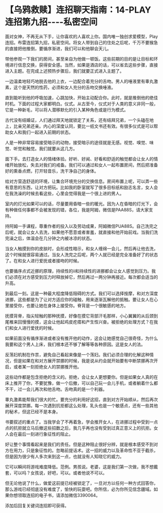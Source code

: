 # 【乌鸦救赎】连招聊天指南：14-PLAY连招第九招----私密空间

面对女神，不再无从下手，让你喜欢的人喜欢上你。国内唯一独创求爱模型，Play连招。布雷连招第九招，私密空间。将女人带到自己的住处之后呢，千万不要猴急的直接把他推倒，要循序渐进，我们可以和他聊会天儿。

带他参观一下我们的房间，甚至亲自为他做一顿饭。这些前期的目的是让目标和环境进行信息交换，获得安全感。当然，如果是酒店的话，可以省去这些步骤，直接进入主题。在完成上述预热步骤后，我们就要正式进入主题了。

一边温柔地轻巧地脱去他的上衣，一边配合着充分的舌吻。男人的唾液里有睾丸激素，这个是天然的性药，必须和女人充分的舌吻交换唾液。



直到能听到他的呼吸加速，心跳加快，开始主动配合你。此时，就是推倒他的绝佳时机。下面的过程大家都明白。仪式。从古至今，仪式对于人类的意义非同一般，它是一种新毛，可以将人潜移默化的引入某种角色或是行为模式。

古代没有结婚证，人们通过拜天地就锁定了关系，还有结拜兄弟，一个头磕在地上，比亲兄弟还亲。内心的深度认同，要比一纸文书还有效。有很多仪式是可以帮助女人和我们一起进入前期的状态。

人是一种非常容易接受暗示的动物，接受暗示的途径就是无感。视觉、嗅觉、味觉、听觉和触觉。我们就要从这几方。



面下手。去打造女人的情绪体验。好听、好闻、好看和舒适的触觉都会让女人的情绪开始放松，失去对我们的戒备。我们可以通过和女人一起布置房间，然后把准备好的熏香点燃，打开轻音乐，洗干净自己的身体。

给对方营造舒适的环境，让集合环境充分的交换信息。房间布置上呢，可以弄一些有意思的东西，让对方把玩。比如我的卧室就写了很多目标纸和励志名言，女人会在我洗澡的时候去看这些，心里会觉得我是一个很上进的男人。

室内的灯光如果可以的话，尽量要用昏暗一些的暖光。因为人在昏暗的灯光下，会有种做任何事都不会被发现的错，各位，我是阿姆，微信是PAA88S，请大家支持。



持阿姆一手课程，尊重作者的投入以及劳动成果，阿姆微信PUA88S。自己洗完之后呢，就会让女人去洗，如果他不愿意或者害羞，就直接和他开始前戏。当我们洗完澡之后，体温会在几分钟之内被冰凉的状态。

当女人触摸到你的皮肤时，会形成性暗示，和女人缠绵一会儿，然后再让他去洗，这个时候就很容易通过。当女人洗完之后呢，两个人就已经是完全准备好了的状态了。在和女人进行爱抚或者接吻的时候。

也要循序点式近挪的原理，持续性的ii和持续性的进挪都会让女人感觉到压力。我们必须在对方感受到压力时释放掉它，然后再过一两分钟再接近。每次都会适当的升高。



到最后一刻。这是一种最大程度降低阻碍的方式。我们可以选择按摩，和对方深度进挪，这些都是为了让对方适应你的碰触，用来逐渐瓦解他的抵触。要让女人在心里接受你，也要让她在身体上接受你。脊背是一个很敏感的地方。

抚摸背脊，指尖轻触的那种抚摸，好像在摸它背部汗毛那样，小心翼翼的从后颈到尾椎来回慢慢的摸，这会让他起鸡皮疙瘩和产生性兴奋。被拒绝的处理方式？在我们和女人进行爱抚的时候。

如果前面没有循序渐进或者没有推开他的动作，这会让她感觉自己很奇怪，为什么我要和这个男人上床，我们根本还不够了解等等各种原因。这是女人的法。



反荡妇机制在作祟，避免自己看起来像是一个荡妇。我们必须合理的化解这种情况，但是如果在和对方展开禁挪的时候，我是说从约会就开始要有中断禁挪再次开启，或者某一刻拒绝女人的禁挪推开他。

这些动作都是包含拒绝的含义的。拒绝，会让女人更想要你。但是如果女人真的在床上推开了你，不要犹豫，做一个后撤，可以自己玩一会儿手机，或者躺着什么都不干，过一会儿再次和他舌吻。舌吻真的是一个利器。

睾丸激素能帮我们很大的忙。要充分的利用好这招，直到对方开始顺从，然后再次展开深度禁挪。每一次遇到抗拒都这么处理，乳头也是一个敏感点，还有一些其他的秘术，但这已经不是本身。



书要叙述的重点了。当我学会了不再着急，学会推开女人，在进挪过程中受到一点点的抗拒就立马后撤这些招数之后，我几乎再也没有受到过真正意义上的抗拒。女人会在最后一刻进行象征性的阻止。

好让整个事情看起来是我们的责任。但是这种阻止很好分辨，就是根本感受不到对方在用力，只是象征性的。忽略前提话术。这一招的威力以及革命性不亚于截杀，但是因为很少有人多次来到这一点，也就没有人知晓它的威力。

它可以瞬间将游戏难度降低。范例。男孩说。老婆，这是我们第一次做，我不想戴套，可以吗？女孩说，好吧，可以。或者他说不可以。



但无论他说了什么，做爱这前提已经被锁定了，一旦对方以任何一种方式回答你，那么游戏已经彻底没有难度了，愉快的玩耍吧。你所信，必为你所见信念疆域。如果你想领取连招的电子书，请添加微信3390064。

添加后回复关键词连招即可获得。

